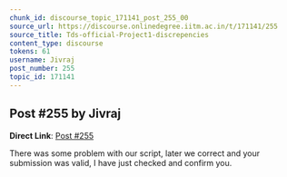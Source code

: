 ```yaml
---
chunk_id: discourse_topic_171141_post_255_00
source_url: https://discourse.onlinedegree.iitm.ac.in/t/171141/255
source_title: Tds-official-Project1-discrepencies
content_type: discourse
tokens: 61
username: Jivraj
post_number: 255
topic_id: 171141
---
```


## Post #255 by Jivraj

**Direct Link**: [Post #255](https://discourse.onlinedegree.iitm.ac.in/t/171141/255)

There was some problem with our script, later we correct and your submission was valid, I have just checked and confirm you.
